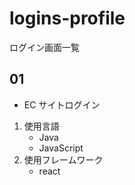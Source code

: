 # logins-profile

ログイン画面一覧

## 01

- EC サイトログイン

1. 使用言語
   - Java
   - JavaScript
2. 使用フレームワーク
   - react
